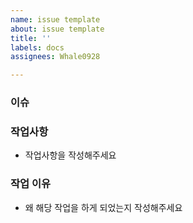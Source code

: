 ```yaml
---
name: issue template
about: issue template
title: ''
labels: docs
assignees: Whale0928

---
```


### 이슈

### 작업사항
* 작업사항을 작성해주세요

### 작업 이유
* 왜 해당 작업을 하게 되었는지 작성해주세요

